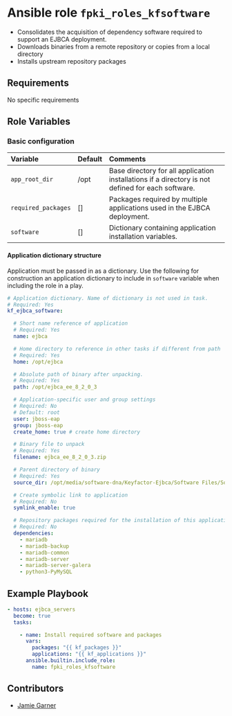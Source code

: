 # Ansible role `fpki_roles_kfsoftware`

- Consolidates the acquisition of dependency software required to support an EJBCA deployment.
- Downloads binaries from a remote repository or copies from a local directory
- Installs upstream repository packages
  
## Requirements

No specific requirements
 
## Role Variables

### Basic configuration

| Variable                       | Default         | Comments                                                                                          |
| :---                           | :---            | :---                                                                                              |
| `app_root_dir`                 | /opt            | Base directory for all application installations if a directory is not defined for each software. |
| `required_packages`            | []              | Packages required by multiple applications used in the EJBCA deployment.                          |
| `software`                     | []              | Dictionary containing application installation variables.                                         |

#### Application dictionary structure

Application must be passed in as a dictionary. Use the following for construction an application dictionary to include in `software` variable when including the role in a play.

```yaml
# Application dictionary. Name of dictionary is not used in task.
# Required: Yes
kf_ejbca_software:

  # Short name reference of application
  # Required: Yes
  name: ejbca

  # Home directory to reference in other tasks if different from path
  # Required: Yes
  home: /opt/ejbca

  # Absolute path of binary after unpacking.
  # Required: Yes
  path: /opt/ejbca_ee_8_2_0_3

  # Application-specific user and group settings
  # Required: No
  # Default: root
  user: jboss-eap
  group: jboss-eap
  create_home: true # create home directory

  # Binary file to unpack
  # Required: Yes
  filename: ejbca_ee_8_2_0_3.zip

  # Parent directory of binary
  # Required: Yes
  source_dir: /opt/media/software-dna/Keyfactor-Ejbca/Software Files/Software Version

  # Create symbolic link to application
  # Required: No
  symlink_enable: true

  # Repository packages required for the installation of this application to be successful
  # Required: No
  dependencies:
    - mariadb
    - mariadb-backup
    - mariadb-common
    - mariadb-server
    - mariadb-server-galera
    - python3-PyMySQL
```
 
## Example Playbook
```yaml
- hosts: ejbca_servers
  become: true
  tasks:

    - name: Install required software and packages
      vars:
        packages: "{{ kf_packages }}"
        applications: "{{ kf_applications }}"
      ansible.builtin.include_role:
        name: fpki_roles_kfsoftware
```

## Contributors

- [Jamie Garner](https://github.com/jtgarner-keyfactor)